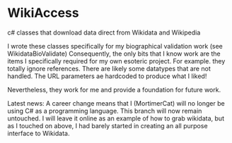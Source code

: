 # WikiAccess
c# classes that download data direct from Wikidata and Wikipedia

I wrote these classes specifically for my biographical validation work (see WikidataBioValidate)  Consequently, the only bits that I know work are the items I specifically required for my own esoteric project. For example. they totally ignore references. There are likely some datatypes that are not handled. The URL parameters ae hardcoded to produce what I liked!

Nevertheless, they work for me and provide a foundation for future work.


Latest news:
A career change means that I (MortimerCat) will no longer be using C# as a programming language. This branch will now remain untouched. I will leave it online as an example of how to grab wikidata, but as I touched on above, I had barely started in creating an all purpose interface to Wikidata.

